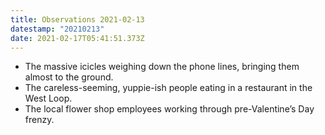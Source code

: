 ```yaml
---
title: Observations 2021-02-13
datestamp: "20210213"
date: 2021-02-17T05:41:51.373Z
---
```

- The massive icicles weighing down the phone lines, bringing them almost to the ground.
- The careless-seeming, yuppie-ish people eating in a restaurant in the West Loop.
- The local flower shop employees working through pre-Valentine’s Day frenzy.